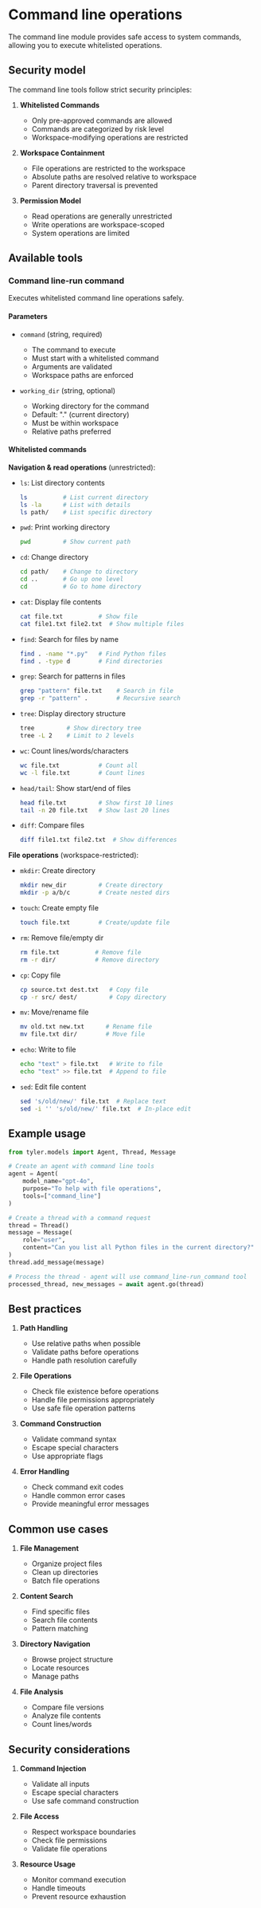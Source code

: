 # Command line operations

The command line module provides safe access to system commands, allowing you to execute whitelisted operations.

## Security model

The command line tools follow strict security principles:

1. **Whitelisted Commands**
   - Only pre-approved commands are allowed
   - Commands are categorized by risk level
   - Workspace-modifying operations are restricted

2. **Workspace Containment**
   - File operations are restricted to the workspace
   - Absolute paths are resolved relative to workspace
   - Parent directory traversal is prevented

3. **Permission Model**
   - Read operations are generally unrestricted
   - Write operations are workspace-scoped
   - System operations are limited

## Available tools

### Command line-run command

Executes whitelisted command line operations safely.

#### Parameters

- `command` (string, required)
  - The command to execute
  - Must start with a whitelisted command
  - Arguments are validated
  - Workspace paths are enforced

- `working_dir` (string, optional)
  - Working directory for the command
  - Default: "." (current directory)
  - Must be within workspace
  - Relative paths preferred

#### Whitelisted commands

**Navigation & read operations** (unrestricted):
- `ls`: List directory contents
  ```bash
  ls          # List current directory
  ls -la      # List with details
  ls path/    # List specific directory
  ```

- `pwd`: Print working directory
  ```bash
  pwd         # Show current path
  ```

- `cd`: Change directory
  ```bash
  cd path/    # Change to directory
  cd ..       # Go up one level
  cd          # Go to home directory
  ```

- `cat`: Display file contents
  ```bash
  cat file.txt          # Show file
  cat file1.txt file2.txt  # Show multiple files
  ```

- `find`: Search for files by name
  ```bash
  find . -name "*.py"   # Find Python files
  find . -type d        # Find directories
  ```

- `grep`: Search for patterns in files
  ```bash
  grep "pattern" file.txt    # Search in file
  grep -r "pattern" .        # Recursive search
  ```

- `tree`: Display directory structure
  ```bash
  tree         # Show directory tree
  tree -L 2    # Limit to 2 levels
  ```

- `wc`: Count lines/words/characters
  ```bash
  wc file.txt           # Count all
  wc -l file.txt        # Count lines
  ```

- `head/tail`: Show start/end of files
  ```bash
  head file.txt         # Show first 10 lines
  tail -n 20 file.txt   # Show last 20 lines
  ```

- `diff`: Compare files
  ```bash
  diff file1.txt file2.txt  # Show differences
  ```

**File operations** (workspace-restricted):
- `mkdir`: Create directory
  ```bash
  mkdir new_dir         # Create directory
  mkdir -p a/b/c        # Create nested dirs
  ```

- `touch`: Create empty file
  ```bash
  touch file.txt        # Create/update file
  ```

- `rm`: Remove file/empty dir
  ```bash
  rm file.txt          # Remove file
  rm -r dir/           # Remove directory
  ```

- `cp`: Copy file
  ```bash
  cp source.txt dest.txt   # Copy file
  cp -r src/ dest/         # Copy directory
  ```

- `mv`: Move/rename file
  ```bash
  mv old.txt new.txt      # Rename file
  mv file.txt dir/        # Move file
  ```

- `echo`: Write to file
  ```bash
  echo "text" > file.txt   # Write to file
  echo "text" >> file.txt  # Append to file
  ```

- `sed`: Edit file content
  ```bash
  sed 's/old/new/' file.txt  # Replace text
  sed -i '' 's/old/new/' file.txt  # In-place edit
  ```

## Example usage

```python
from tyler.models import Agent, Thread, Message

# Create an agent with command line tools
agent = Agent(
    model_name="gpt-4o",
    purpose="To help with file operations",
    tools=["command_line"]
)

# Create a thread with a command request
thread = Thread()
message = Message(
    role="user",
    content="Can you list all Python files in the current directory?"
)
thread.add_message(message)

# Process the thread - agent will use command_line-run_command tool
processed_thread, new_messages = await agent.go(thread)
```

## Best practices

1. **Path Handling**
   - Use relative paths when possible
   - Validate paths before operations
   - Handle path resolution carefully

2. **File Operations**
   - Check file existence before operations
   - Handle file permissions appropriately
   - Use safe file operation patterns

3. **Command Construction**
   - Validate command syntax
   - Escape special characters
   - Use appropriate flags

4. **Error Handling**
   - Check command exit codes
   - Handle common error cases
   - Provide meaningful error messages

## Common use cases

1. **File Management**
   - Organize project files
   - Clean up directories
   - Batch file operations

2. **Content Search**
   - Find specific files
   - Search file contents
   - Pattern matching

3. **Directory Navigation**
   - Browse project structure
   - Locate resources
   - Manage paths

4. **File Analysis**
   - Compare file versions
   - Analyze file contents
   - Count lines/words

## Security considerations

1. **Command Injection**
   - Validate all inputs
   - Escape special characters
   - Use safe command construction

2. **File Access**
   - Respect workspace boundaries
   - Check file permissions
   - Validate file operations

3. **Resource Usage**
   - Monitor command execution
   - Handle timeouts
   - Prevent resource exhaustion 